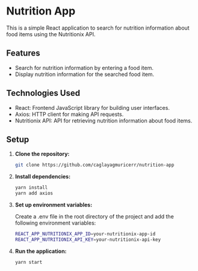 # Nutrition App

This is a simple React application to search for nutrition information about food items using the Nutritionix API.

## Features

- Search for nutrition information by entering a food item.
- Display nutrition information for the searched food item.

## Technologies Used

- React: Frontend JavaScript library for building user interfaces.
- Axios: HTTP client for making API requests.
- Nutritionix API: API for retrieving nutrition information about food items.

## Setup

1. **Clone the repository:**

   ```bash
   git clone https://github.com/caglayagmuricerr/nutrition-app

2. **Install dependencies:**
   ```bash
   yarn install
   yarn add axios

3. **Set up environment variables:**
   
   Create a .env file in the root directory of the project and add the following environment variables:
    ```bash
    REACT_APP_NUTRITIONIX_APP_ID=your-nutritionix-app-id
    REACT_APP_NUTRITIONIX_API_KEY=your-nutritionix-api-key

5. **Run the application:**
   ```bash
   yarn start
